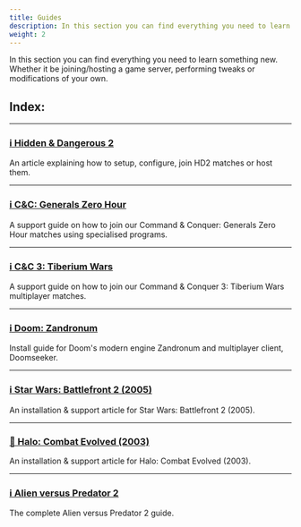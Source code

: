 ```yaml
---
title: Guides
description: In this section you can find everything you need to learn something new. Whether it be joining/hosting a game server, performing tweaks or modifications of your own.
weight: 2
---
```


In this section you can find everything you need to learn something new. Whether it be joining/hosting a game server, performing tweaks or modifications of your own.

## Index:

---

### [ℹ️ Hidden & Dangerous 2](/guides/hd2)  
An article explaining how to setup, configure, join HD2 matches or host them.

---

### [ℹ️ C&C: Generals Zero Hour](/guides/cnczh)
A support guide on how to join our Command & Conquer: Generals Zero Hour matches using specialised programs.

---

### [ℹ️ C&C 3: Tiberium Wars](/guides/cnc3)
A support guide on how to join our Command & Conquer 3: Tiberium Wars multiplayer matches.

---

### [ℹ️ Doom: Zandronum](/guides/doom)
Install guide for Doom's modern engine Zandronum and multiplayer client, Doomseeker.

---

### [ℹ️ Star Wars: Battlefront 2 (2005)](/guides/swbf2)
An installation & support article for Star Wars: Battlefront 2 (2005).

---

### [🚧️ Halo: Combat Evolved (2003)](/guides/haloce)
An installation & support article for Halo: Combat Evolved (2003).

---

### [ℹ️ Alien versus Predator 2](/guides/avp2)
The complete Alien versus Predator 2 guide.